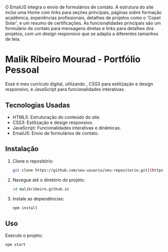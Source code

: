 # 

 O EmailJS integra o envio de formulários de contato. A estrutura do site inclui uma Home com links para seções principais, páginas sobre formação acadêmica, experiências profissionais, detalhes de projetos como o 'Copel Solar', e um resumo de certificações. As funcionalidades principais são um formulário de contato para mensagens diretas e links para detalhes dos projetos, com um design responsivo que se adapta a diferentes tamanhos de tela.

# Malik Ribeiro Mourad - Portfólio Pessoal

Esse é meu currículo digital, utilizando , CSS3 para estilização e design responsivo, e JavaScript para funcionalidades interativas.

## Tecnologias Usadas

- HTML5: Estruturação do conteúdo do site.
- CSS3: Estilização e design responsivo.
- JavaScript: Funcionalidades interativas e dinâmicas.
- EmailJS: Envio de formulários de contato.

## Instalação

1. Clone o repositório:
    ```bash
    git clone https://github.com/seu-usuario/seu-repositorio.git](https://github.com/MalikRibeiro/malikribeiro.github.io.git
    ```
2. Navegue até o diretório do projeto:
    ```bash
    cd malikribeiro.github.io
    ```
3. Instale as dependências:
    ```bash
    npm install
    ```

## Uso

Execute o projeto:
```bash
npm start

